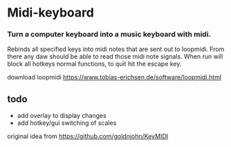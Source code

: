 # Midi-keyboard

### Turn a computer keyboard into a music keyboard with midi.

Rebinds all specified keys into midi notes that are sent out to loopmidi.
From there any daw should be able to read those midi note signals.
When run will block all hotkeys normal functions, to quit hit the escape key.

download loopmidi
https://www.tobias-erichsen.de/software/loopmidi.html

## todo

-   add overlay to display changes
-   add hotkey/gui switching of scales

original idea from
https://github.com/goldnjohn/KeyMIDI
